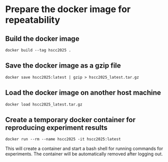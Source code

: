 # Prepare the docker image for repeatability

## Build the docker image
```shell
docker build --tag hscc2025 .
```

## Save the docker image as a gzip file

```shell
docker save hscc2025:latest | gzip > hscc2025_latest.tar.gz
```

## Load the docker image on another host machine
```shell
docker load hscc2025_latest.tar.gz
```

## Create a temporary docker container for reproducing experiment results
```shell
docker run --rm --name hscc2025 -it hscc2025:latest
```
This will create a container and start a bash shell for running commands for experiments.
The container will be automatically removed after logging out.
